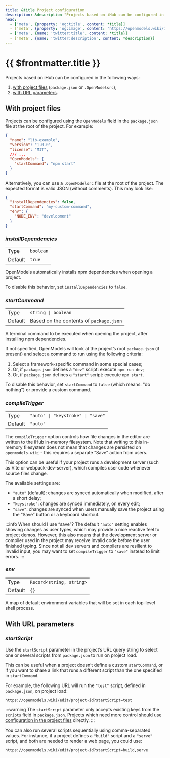 ```yaml
---
title: &title Project configuration
description: &description "Projects based on iHub can be configured in the following ways: 1. with project files (`package.json` or `.OpenModelsrc`), 2. with URL parameters#with-url-parameters."
head:
  - ['meta', {property: 'og:title', content: *title}] 
  - ['meta', {property: 'og:image', content: 'https://openmodels.wiki/img/og/webcontainer-project-configuration.png'}]
  - ['meta', {name: 'twitter:title', content: *title}]
  - ['meta', {name: 'twitter:description', content: *description}]
---
```


# {{ $frontmatter.title }}

Projects based on iHub can be configured in the following ways:

1. [with project files](#with-project-files) (`package.json` or `.OpenModelsrc`),
2. [with URL parameters](#with-url-parameters).

## With project files

Projects can be configured using the `OpenModels` field in the `package.json` file at the root of the project. For example:

```json
{
  "name": "lib-example",
  "version": "1.0.0",
  "license": "MIT",
  /// ...
  "OpenModels": {
    "startCommand": "npm start"
  }
}
```

Alternatively, you can use a `.OpenModelsrc` file at the root of the project. The expected format is valid JSON (without comments). This may look like:

```json
{
  "installDependencies": false,
  "startCommand": "my-custom-command",
  "env": {
    "NODE_ENV": "development"
  }
}
```

### <var>installDependencies</var>

<table>
  <tr>
    <td>Type</td>
    <td><code>boolean</code></td>
  </tr>
  <tr>
    <td>Default</td>
    <td><code>true</code></td>
  </tr>
</table>

OpenModels automatically installs npm dependencies when opening a project.

To disable this behavior, set `installDependencies` to `false`.

### <var>startCommand</var>

<table>
  <tr>
    <td>Type</td>
    <td><code>string | boolean</code></td>
  </tr>
  <tr>
    <td>Default</td>
    <td>Based on the contents of <code>package.json</code></td>
  </tr>
</table>

A terminal command to be executed when opening the project, after installing npm dependencies.

If not specified, OpenModels will look at the project’s root `package.json` (if present) and select a command to run using the following criteria:

1. Select a framework-specific command in some special cases;
2. Or, if `package.json` defines a `"dev"` script: execute `npm run dev`;
3. Or, if `package.json` defines a `"start"` script: execute `npm start`.

To disable this behavior, set `startCommand` to `false` (which means: "do nothing") or provide a custom command.

### <var>compileTrigger</var>

<table>
  <tr>
    <td>Type</td>
    <td><code>"auto" | "keystroke" | "save"</code></td>
  </tr>
  <tr>
    <td>Default</td>
    <td><code>"auto"</code></td>
  </tr>
</table>

The `compileTrigger` option controls how file changes in the editor are written to the iHub in-memory filesystem. Note that writing to this in-memory filesystem does not mean that changes are persisted on `openmodels.wiki` - this requires a separate “Save” action from users.

This option can be useful if your project runs a development server (such as Vite or webpack-dev-server), which compiles user code whenever source files change.

The available settings are:

- `"auto"` (default): changes are synced automatically when modified, after a short delay;
- `"keystroke"`: changes are synced immediately, on every edit;
- `"save"`: changes are synced when users manually save the project using the “Save” button or a keyboard shortcut.

:::info When should I use “save”?
The default `"auto"` setting enables showing changes as user types, which may provide a nice reactive feel to project demos. However, this also means that the development server or compiler used in the project may receive invalid code before the user finished typing. Since not all dev servers and compilers are resilient to invalid input, you may want to set `compileTrigger` to `"save"` instead to limit errors.
:::

### <var>env</var>

<table>
  <tr>
    <td>Type</td>
    <td><code>Record&lt;string, string></code></td>
  </tr>
  <tr>
    <td>Default</td>
    <td><code>&#123;}</code></td>
  </tr>
</table>

A map of default environment variables that will be set in each top-level shell process.

## With URL parameters

### <var>startScript</var>

Use the `startScript` parameter in the project’s URL query string to select one or several scripts from `package.json` to run on project load.

This can be useful when a project doesn’t define a custom `startCommand`, or if you want to share a link that runs a different script than the one specified in `startCommand`.

For example, the following URL will run the `"test"` script, defined in `package.json`, on project load:

```
https://openmodels.wiki/edit/project-id?startScript=test
```

:::warning
The `startScript` parameter only accepts existing keys from the `scripts` field in `package.json`. Projects which need more control should use [configuration in the project files](#with-project-files) directly.
:::

You can also run several scripts sequentially using comma-separated values. For instance, if a project defines a `"build"` script and a `"serve"` script, and both are needed to render a web page, you could use:

```
https://openmodels.wiki/edit/project-id?startScript=build,serve
```
